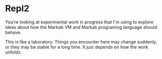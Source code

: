 <!-- Copyright (c) 2022 Sam Blenny -->
<!-- SPDX-License-Identifier: MIT -->

# Repl2

You're looking at experimental work in progress that I'm using to explore ideas
about how the Markab VM and Markab programing language should behave.

This is like a laboratory. Things you encounter here may change suddenly, or
they may be stable for a long time. It just depends on how the work unfolds.
